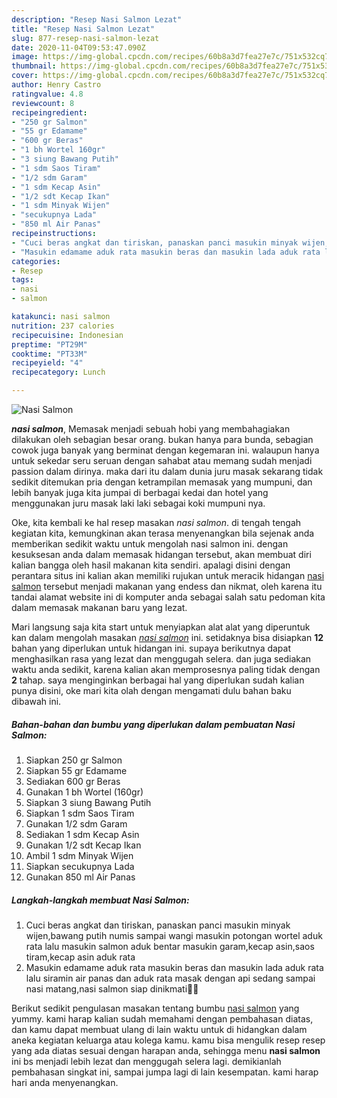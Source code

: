 ```yaml
---
description: "Resep Nasi Salmon Lezat"
title: "Resep Nasi Salmon Lezat"
slug: 877-resep-nasi-salmon-lezat
date: 2020-11-04T09:53:47.090Z
image: https://img-global.cpcdn.com/recipes/60b8a3d7fea27e7c/751x532cq70/nasi-salmon-foto-resep-utama.jpg
thumbnail: https://img-global.cpcdn.com/recipes/60b8a3d7fea27e7c/751x532cq70/nasi-salmon-foto-resep-utama.jpg
cover: https://img-global.cpcdn.com/recipes/60b8a3d7fea27e7c/751x532cq70/nasi-salmon-foto-resep-utama.jpg
author: Henry Castro
ratingvalue: 4.8
reviewcount: 8
recipeingredient:
- "250 gr Salmon"
- "55 gr Edamame"
- "600 gr Beras"
- "1 bh Wortel 160gr"
- "3 siung Bawang Putih"
- "1 sdm Saos Tiram"
- "1/2 sdm Garam"
- "1 sdm Kecap Asin"
- "1/2 sdt Kecap Ikan"
- "1 sdm Minyak Wijen"
- "secukupnya Lada"
- "850 ml Air Panas"
recipeinstructions:
- "Cuci beras angkat dan tiriskan, panaskan panci masukin minyak wijen,bawang putih numis sampai wangi masukin potongan wortel aduk rata lalu masukin salmon aduk bentar masukin garam,kecap asin,saos tiram,kecap asin aduk rata"
- "Masukin edamame aduk rata masukin beras dan masukin lada aduk rata lalu siramin air panas dan aduk rata masak dengan api sedang sampai nasi matang,nasi salmon siap dinikmati✌🏻"
categories:
- Resep
tags:
- nasi
- salmon

katakunci: nasi salmon 
nutrition: 237 calories
recipecuisine: Indonesian
preptime: "PT29M"
cooktime: "PT33M"
recipeyield: "4"
recipecategory: Lunch

---
```



![Nasi Salmon](https://img-global.cpcdn.com/recipes/60b8a3d7fea27e7c/751x532cq70/nasi-salmon-foto-resep-utama.jpg)

<b><i>nasi salmon</i></b>, Memasak menjadi sebuah hobi yang membahagiakan dilakukan oleh sebagian besar orang. bukan hanya para bunda, sebagian cowok juga banyak yang berminat dengan kegemaran ini. walaupun hanya untuk sekedar seru seruan dengan sahabat atau memang sudah menjadi passion dalam dirinya. maka dari itu dalam dunia juru masak sekarang tidak sedikit ditemukan pria dengan ketrampilan memasak yang mumpuni, dan lebih banyak juga kita jumpai di berbagai kedai dan hotel yang menggunakan juru masak laki laki sebagai koki mumpuni nya.



Oke, kita kembali ke hal resep masakan <i>nasi salmon</i>. di tengah tengah kegiatan kita, kemungkinan akan terasa menyenangkan bila sejenak anda memberikan sedikit waktu untuk mengolah nasi salmon ini. dengan kesuksesan anda dalam memasak hidangan tersebut, akan membuat diri kalian bangga oleh hasil makanan kita sendiri. apalagi disini dengan perantara situs ini kalian akan memiliki rujukan untuk meracik hidangan <u>nasi salmon</u> tersebut menjadi makanan yang endess dan nikmat, oleh karena itu tandai alamat website ini di komputer anda sebagai salah satu pedoman kita dalam memasak makanan baru yang lezat.


Mari langsung saja kita start untuk menyiapkan alat alat yang diperuntuk kan dalam mengolah masakan <u><i>nasi salmon</i></u> ini. setidaknya bisa disiapkan <b>12</b> bahan yang diperlukan untuk hidangan ini. supaya berikutnya dapat menghasilkan rasa yang lezat dan menggugah selera. dan juga sediakan waktu anda sedikit, karena kalian akan memprosesnya paling tidak dengan <b>2</b> tahap. saya menginginkan berbagai hal yang diperlukan sudah kalian punya disini, oke mari kita olah dengan mengamati dulu bahan baku dibawah ini.

<!--inarticleads1-->

##### Bahan-bahan dan bumbu yang diperlukan dalam pembuatan Nasi Salmon:

1. Siapkan 250 gr Salmon
1. Siapkan 55 gr Edamame
1. Sediakan 600 gr Beras
1. Gunakan 1 bh Wortel (160gr)
1. Siapkan 3 siung Bawang Putih
1. Siapkan 1 sdm Saos Tiram
1. Gunakan 1/2 sdm Garam
1. Sediakan 1 sdm Kecap Asin
1. Gunakan 1/2 sdt Kecap Ikan
1. Ambil 1 sdm Minyak Wijen
1. Siapkan secukupnya Lada
1. Gunakan 850 ml Air Panas




<!--inarticleads2-->

##### Langkah-langkah membuat Nasi Salmon:

1. Cuci beras angkat dan tiriskan, panaskan panci masukin minyak wijen,bawang putih numis sampai wangi masukin potongan wortel aduk rata lalu masukin salmon aduk bentar masukin garam,kecap asin,saos tiram,kecap asin aduk rata
1. Masukin edamame aduk rata masukin beras dan masukin lada aduk rata lalu siramin air panas dan aduk rata masak dengan api sedang sampai nasi matang,nasi salmon siap dinikmati✌🏻




Berikut sedikit pengulasan masakan tentang bumbu <u>nasi salmon</u> yang yummy. kami harap kalian sudah memahami dengan pembahasan diatas, dan kamu dapat membuat ulang di lain waktu untuk di hidangkan dalam aneka kegiatan keluarga atau kolega kamu. kamu bisa mengulik resep resep yang ada diatas sesuai dengan harapan anda, sehingga menu <b>nasi salmon</b> ini bs menjadi lebih lezat dan menggugah selera lagi. demikianlah pembahasan singkat ini, sampai jumpa lagi di lain kesempatan. kami harap hari anda menyenangkan.
